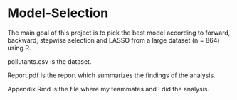# Model-Selection
The main goal of this project is to pick the best model according to forward, backward, stepwise selection and LASSO from a large dataset (n = 864) using R. 

pollutants.csv is the dataset.  

Report.pdf is the report which summarizes the findings of the analysis.

Appendix.Rmd is the file where my teammates and I did the analysis.  


